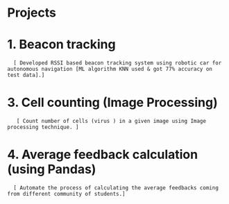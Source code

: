 # Projects
  # 1. Beacon tracking

      [ Developed RSSI based beacon tracking system using robotic car for autonomous navigation [ML algorithm KNN used & got 77% accuracy on test data].]
        
  # 3. Cell counting (Image Processing)
 
       [ Count number of cells (virus ) in a given image using Image processing technique. ]
       
  # 4. Average feedback calculation (using Pandas)

      [ Automate the process of calculating the average feedbacks coming from different community of students.]
